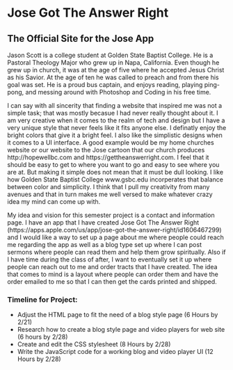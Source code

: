 # Jose Got The Answer Right
## The Official Site for the Jose App
<P> Jason Scott is a college student at Golden State Baptist College. He is a Pastoral Theology Major who grew up in Napa, California. Even though he grew up in church, it was at the age of five where he accepted Jesus Christ as his Savior. At the age of ten he was called to preach and from there his goal was set. He is a proud bus captain, and enjoys reading, playing ping-pong, and messing around with Photoshop and Coding in his free time. <P>

<P> I can say with all sincerity that finding a website that inspired me was not a simple task; that was mostly becasue I had never really thought about it. I am very creative when it comes to the realm of tech and design but I have a very unique style that never feels like it fits anyone else. I definatly enjoy the bright colors that give it a bright feel. I also like the simplistic designs when it comes to a UI interface. A good example would be my home churches website or our website to the Jose cartoon that our church produces http://hopewellbc.com  and  https://gettheanswerright.com. I feel that it should be easy to get to where you want to go and easy to see where you are at. But making it simple does not mean that it must be dull looking. I like how Golden State Baptist College  www.gsbc.edu incorperates that balance between color and simplicity. I think that I pull my creativity from many avenues and that in turn makes me well versed to make whatever crazy idea my mind can come up with.  <P>

<P> My idea and vision for this semester project is a contact and information page. I have an app that I have created Jose Got The Answer Right (https://apps.apple.com/us/app/jose-got-the-answer-right/id1606467299) and I would like a way to set up a page about me where people could reach me regarding the app as well as a blog type set up where I can post sermons where people can read them and help them grow spiritually. Also if I have time during the class of after, I want to eventually set it up where people can reach out to me and order tracts that I have created. The idea that comes to mind is a layout where people can order them and have the order emailed to me so that I can then get the cards printed and shipped. <P>
 
 ### Timeline for Project:
 
*  Adjust the HTML page to fit the need of a blog style page (6 Hours by 2/21)
*  Research how to create a blog style page and video players for web site (6 hours by 2/28)
*  Create and edit the CSS stylesheet (8 Hours by 2/28)
*  Write the JavaScript code for a working blog and video player UI (12 Hours by 2/28) <P>

